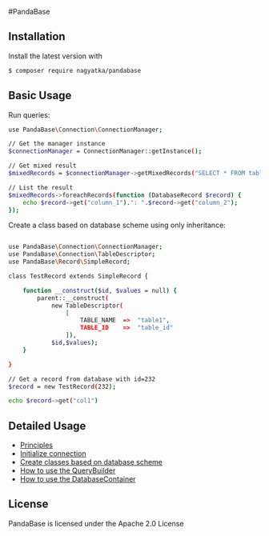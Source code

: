 #PandaBase


## Installation
Install the latest version with

```bash
$ composer require nagyatka/pandabase
```

## Basic Usage

Run queries:

```bash
use PandaBase\Connection\ConnectionManager;

// Get the manager instance
$connectionManager = ConnectionManager::getInstance();

// Get mixed result
$mixedRecords = $connectionManager->getMixedRecords("SELECT * FROM table1");

// List the result
$mixedRecords->foreachRecords(function (DatabaseRecord $record) {
    echo $record->get("column_1").": ".$record->get("column_2");
});
```

Create a class based on database scheme using only inheritance:
```bash

use PandaBase\Connection\ConnectionManager;
use PandaBase\Connection\TableDescriptor;
use PandaBase\Record\SimpleRecord;

class TestRecord extends SimpleRecord {

    function __construct($id, $values = null) {
        parent::__construct(
            new TableDescriptor(
                [
                    TABLE_NAME  =>  "table1",
                    TABLE_ID    =>  "table_id"
                ]),
            $id,$values);
    }

}

// Get a record from database with id=232
$record = new TestRecord(232);

echo $record->get("col1")

```

## Detailed Usage
- [Principles](src/PandaBase/Documentation/principles.md)
- [Initialize connection](src/PandaBase/Documentation/init-connection.md)
- [Create classes based on database scheme](src/PandaBase/Documentation/create-classes.md)
- [How to use the QueryBuilder](src/PandaBase/Documentation/query-builder.md)
- [How to use the DatabaseContainer](src/PandaBase/Documentation/database-container.md)


## License
PandaBase is licensed under the Apache 2.0 License
